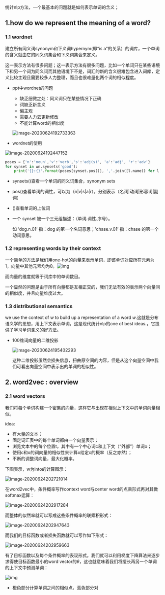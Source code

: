 统计nlp方法，一个最基本的问题就是如何表示单词的含义；

## 1.how do we represent the meaning of a word?

### 1.1 wordnet

建立所有同义词synonym和下义词hypernym(即“is a"的关系）的词库，一个单词的含义就由它的同义词集合和下义词集合来定义。

这一表示方法有很多问题；这一表示方法有很多问题，比如一个单词只在某些语境下和另一个词为同义词而其他语境下不是，词汇的新的含义很难包含进入词库，定义比较主观且需要较多人力整理，而且也很难量化两个词的相似程度。

- ppt中wordnet的问题

  - 缺乏细微之处：同义词只在某些情况下正确
  - 词缺乏新含义
  - 偏主观
  - 需要人力去更新修改
  - 不能计算word的相似度

  ![image-20200624192733363](pics/image-20200624192733363.png)

- wordnet的使用

![image-20200624192447152](pics/image-20200624192447152.png)

```python
poses = {'n':'noun','v':'verb','s':'adj(s)', 'a':'adj', 'r':'adv'}
for synset in wn.synsets('good'):
    print('{}:{}'.format(poses[synset.pos()], ','.join([l.name() for l in synset.lemmas()])))
```

- synsets()查看一个单词的同义词集合，synonym sets

- pos()查看单词的词性，可以为（n|v|s|a|r），分别表示（名词|动词|形容词|副词）

- ()查看单词的上位词

- 一个 synset 被一个三元组描述：（单词.词性.序号）。

  如 ’dog.n.01’ 指：dog 的第一个名词意思；’chase.v.01’ 指：chase 的第一个动词意思。

### 1.2 representing words by their context

一个简单的方法是我们用one-hot的向量来表示单词，即该单词对应所在元素为1，向量中其他元素均为0。![img](pics/v2-d2e29960eaea4ef7a5952a26acf7a8ff_720w.jpg)

而向量的维度就等于词库中的单词数目。

一个显然的问题是由于所有向量都是互相正交的，我们无法有效的表示两个向量间的相似度，并且向量维度过大。

### 1.3 distributional semantics

we use the context of w to build up a representation of a word $w$.这就是分布语义学的思想，用上下文表示单词，这是现代统计nlp的one of best ideas.，它提供了学习单词含义的好方法。

- 100维词向量的二维投影

  ![image-20200624195402293](pics/image-20200624195402293.png)

  这种二维投影虽然会损失信息，扭曲原空间的内容，但是从这个向量空间中我们可看出向量空间中表示出的单词的相似性。

## 2. word2vec : overview

### 2.1   word vectors

我们将每个单词构建一个密集的向量，这样它与出现在相似上下文中的单词向量相似。

idea:

- 有大量的文本；
- 固定词汇表中的每个单词都由一个向量表示；
- 浏览文本中的每个位置t，其中有一个中心词c和上下文（“外部”）单词o；
- 使用c和o的词向量的相似性来计算o给定c的概率（反之亦然）；
- 不断的调整词向量，最大化概率。

下图表示，w为into的计算图示：

![image-20200624202721014](pics/image-20200624202721014.png)

在word2vec中，条件概率写作context word与center word的点乘形式再对其做softmax运算：

![image-20200624202917284](pics/image-20200624202917284.png)

而整体的似然率就可以写成这些条件概率的联乘积形式：

![image-20200624202947643](pics/image-20200624202947643.png)

而我们的目标函数或者损失函数就可以写作如下形式：

![image-20200624202959663](pics/image-20200624202959663.png)

有了目标函数以及每个条件概率的表现形式，我们就可以利用梯度下降算法来逐步求得使目标函数最小的word vector的$\theta$，这也就意味着我们将擅长再另一个单词的上下文中预测单词：

![img](pics/20200623013533988.png)

- 橙色部分计算单词之间的相似点，蓝色部分对